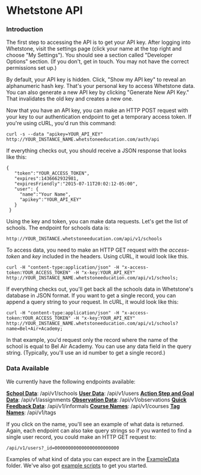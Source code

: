 # Whetstone API

### Introduction

The first step to accessing the API is to get your API key.  After logging into Whetstone, visit the settings page (click your name at the top right and choose "My Settings").  You should see a section called "Developer Options" section.  (If you don't, get in touch.  You may not have the correct permissions set up.)  

By default, your API key is hidden.  Click, "Show my API key" to reveal an alphanumeric hash key.  That's your personal key to access Whetstone data.  You can also generate a new API key by clicking "Generate New API Key." That invalidates the old key and creates a new one.  

Now that you have an API key, you can make an HTTP POST request with your key to our authentication endpoint to get a temporary access token.  If you're using cURL, you'd run this command:

    curl -s --data "apikey=YOUR_API_KEY" http://YOUR_INSTANCE_NAME.whetstoneeducation.com/auth/api

If everything checks out, you should receive a JSON response that looks like this:

    {
       "token":"YOUR_ACCESS_TOKEN",
       "expires":1436662932981,
       "expiresFriendly":"2015-07-11T20:02:12-05:00",
       "user": {
         "name":"Your Name",
         "apikey":"YOUR_API_KEY"
       }
     }

Using the key and token, you can make data requests.  Let's get the list of schools.  The endpoint for schools data is:

    http://YOUR_INSTANCE.whetstoneeducation.com/api/v1/schools
    
To access data, you need to make an HTTP GET request with the *access-token* and *key* included in the headers. Using cURL, it would look like this.

    curl -H "content-type:application/json" -H "x-access-token:YOUR_ACCESS_TOKEN" -H "x-key:YOUR_API_KEY"  http://YOUR_INSTANCE_NAME.whetstoneeducation.com/api/v1/schools;

If everything checks out, you'll get back all the schools data in Whetstone's database in JSON format.  If you want to get a single record, you can append a query string to your request. In cURL, it would look like this:

    curl -H "content-type:application/json" -H "x-access-token:YOUR_ACCESS_TOKEN" -H "x-key:YOUR_API_KEY"  http://YOUR_INSTANCE_NAME.whetstoneeducation.com/api/v1/schools?name=Bel+Air+Academy;

In that example, you'd request only the record where the name of the school is equal to Bel Air Academy.  You can use any data field in the query string. (Typically, you'll use an id number to get a single record.)

### Data Available
We currently have the following endpoints available:

**[School Data](https://github.com/WhetstoneEducation/API/blob/master/ExampleData/schools.json)**: /api/v1/schools
**[User Data](https://github.com/WhetstoneEducation/API/blob/master/ExampleData/users.json)**: /api/v1/users
**[Action Step and Goal Data](https://github.com/WhetstoneEducation/API/blob/master/ExampleData/assignments.json)**: /api/v1/assignments
**[Observation Data](https://github.com/WhetstoneEducation/API/blob/master/ExampleData/observations.json)**: /api/v1/observations
**[Quick Feedback Data](https://github.com/WhetstoneEducation/API/blob/master/ExampleData/informals.json)**: /api/v1/informals
**[Course Names](https://github.com/WhetstoneEducation/API/blob/master/ExampleData/courses.json)**: /api/v1/courses
**[Tag Names](https://github.com/WhetstoneEducation/API/blob/master/ExampleData/tags.json)**: /api/v1/tags

If you click on the name, you'll see an example of what data is returned.  Again, each endpoint can also take query strings so if you wanted to find a single user record, you could make an HTTP GET request to: 

    /api/v1/users?_id=000000000000000000000000

Examples of what kind of data you can expect are in the [ExampleData](https://github.com/WhetstoneEducation/API/blob/master/ExampleData/) folder.  We've also got [example scripts](https://github.com/WhetstoneEducation/API/blob/master/ExampleScripts) to get you started. 